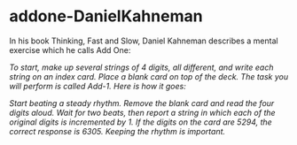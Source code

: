 # addone-DanielKahneman

In his book Thinking, Fast and Slow, Daniel Kahneman describes a mental exercise which he calls Add One:

*To start, make up several strings of 4 digits, all different, and write each string on an index card. Place a blank card on top of the deck. The task you will perform is called Add-1. Here is how it goes:*

*Start beating a steady rhythm. Remove the blank card and read the four digits aloud. Wait for two beats, then report a string in which each of the original digits is incremented by 1. If the digits on the card are 5294, the correct response is 6305. Keeping the rhythm is important.*
